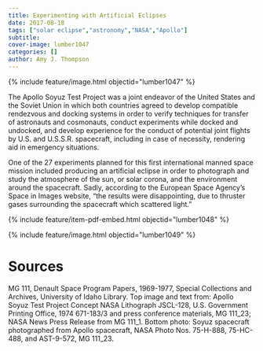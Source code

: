 ```yaml
---
title: Experimenting with Artificial Eclipses
date: 2017-08-18
tags: ["solar eclipse","astronomy","NASA","Apollo"]
subtitle: 
cover-image: lumber1047
categories: []
author: Amy J. Thompson
---
```


{% include feature/image.html objectid="lumber1047" %}

The Apollo Soyuz Test Project was a joint endeavor of the United States and the Soviet Union in which both countries agreed to develop compatible rendezvous and docking systems in order to verify techniques for transfer of astronauts and cosmonauts, conduct experiments while docked and undocked, and develop experience for the conduct of potential joint flights by U.S. and U.S.S.R. spacecraft, including in case of necessity, rendering aid in emergency situations.

One of the 27 experiments planned for this first international manned space mission included producing an artificial eclipse in order to photograph and study the atmosphere of the sun, or solar corona, and the environment around the spacecraft. Sadly, according to the European Space Agency’s Space in Images website, “the results were disappointing, due to thruster gases surrounding the spacecraft which scattered light.”

{% include feature/item-pdf-embed.html objectid="lumber1048" %}

{% include feature/image.html objectid="lumber1049" %}

# Sources

MG 111, Denault Space Program Papers, 1969-1977, Special Collections and Archives, University of Idaho Library. Top image and text from: Apollo Soyuz Test Project Concept NASA Lithograph JSCL-128, U.S. Government Printing Office, 1974 671-183/3 and press conference materials, MG 111_23; NASA News Press Release from MG 111_1. Bottom photo: Soyuz spacecraft photographed from Apollo spacecraft, NASA Photo Nos. 75-H-888, 75-HC-488, and AST-9-572, MG 111_23.